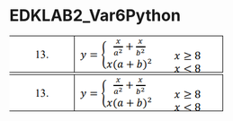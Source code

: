 # EDKLAB2_Var6Python

![Screenshot](main.png)
![Screenshot](https://github.com/harvey133/PYTHON_13VAR_2LAB/blob/main/Разработка%20кроссплатформенных%20приложений%202%20лаба/LABA2_RK13-main/screenshot%20.png)
